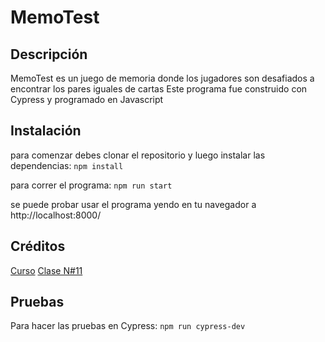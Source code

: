 # MemoTest

## Descripción
MemoTest es un juego de memoria donde los jugadores son desafiados a encontrar los pares iguales de cartas
Este programa fue construido con Cypress y programado en Javascript

## Instalación
para comenzar debes clonar el repositorio y luego instalar las dependencias:
`npm install`

para correr el programa: 
`npm run start`

se puede probar usar el programa yendo en tu navegador a
http://localhost:8000/

## Créditos
[Curso](https://argentinaprograma.com/)
[Clase N#11](https://www.youtube.com/watch?v=3PwEu0YJnX8&list=PLs73pLtDNXD893LSF8fP-EfZbGWMECmnc&index=11)

## Pruebas 
Para hacer las pruebas en Cypress:
`npm run cypress-dev`
